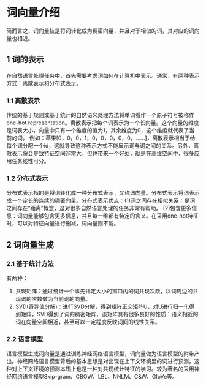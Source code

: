 # 词向量介绍
简而言之，词向量技是将词转化成为稠密向量，并且对于相似的词，其对应的词向量也相近。
## 1 词的表示
在自然语言处理任务中，首先需要考虑词如何在计算机中表示。通常，有两种表示方式：离散表示和分布式表示。
### 1.1 离散表示
传统的基于规则或基于统计的自然语义处理方法将单词看作一个原子符号被称作one-hot representation。离散表示把每个词表示为一个长向量。这个向量的维度是词表大小，向量中只有一个维度的值为1，其余维度为0，这个维度就代表了当前的词。 例如：苹果[0，0，0，1，0，0，0，0，0，……]，离散表示相当于给每个词分配一个id，这就导致这种表示方式不能展示词与词之间的关系。另外，离散表示将会导致特征空间非常大，但也带来一个好处，就是在高维空间中，很多应用任务线性可分。
### 1.2 分布式表示
分布式表示指的是将词转化成一种分布式表示，又称词向量。分布式表示将词表示成一个定长的连续的稠密向量。分布式表示优点：(1)词之间存在相似关系：是词之间存在“距离”概念，这对很多自然语言处理的任务非常有帮助。 (2)包含更多信息：词向量能够包含更多信息，并且每一维都有特定的含义。在采用one-hot特征时，可以对特征向量进行删减，词向量则不能。
## 2 词向量生成
### 2.1 基于统计方法
有两种：
1. 共现矩阵：通过统计一个事先指定大小的窗口内的词共现次数，以词周边的共现词的次数做为当前词的向量。
2. SVD(奇异值分解)：进行SVD分解，得到矩阵正交矩阵U，对U进行归一化得到矩阵，SVD得到了词的稠密矩阵，该矩阵具有很多良好的性质：语义相近的词在向量空间相近，甚至可以一定程度反映词间的线性关系。
### 2.2 语言模型
语言模型生成词向量是通过训练神经网络语言模型，词向量做为语言模型的附带产出。神经网络语言模型背后的基本思想是对出现在上下文环境里的词进行预测，这种对上下文环境的预测本质上也是一种对共现统计特征的学习。较为著名的采用神经网络语言模型Skip-gram、CBOW、LBL、NNLM、C&W、GloVe等。

